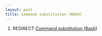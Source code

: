 ```yaml
---
layout: post 
title: Command substitution (BASH)
---
```


1.  REDIRECT [Command substitution
    (Bash)](Command_substitution_(Bash) "wikilink")
